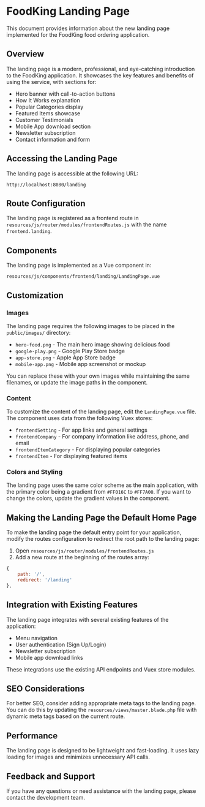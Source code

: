 # FoodKing Landing Page

This document provides information about the new landing page implemented for the FoodKing food ordering application.

## Overview

The landing page is a modern, professional, and eye-catching introduction to the FoodKing application. It showcases the key features and benefits of using the service, with sections for:

- Hero banner with call-to-action buttons
- How It Works explanation
- Popular Categories display
- Featured Items showcase
- Customer Testimonials
- Mobile App download section
- Newsletter subscription
- Contact information and form

## Accessing the Landing Page

The landing page is accessible at the following URL:
```
http://localhost:8080/landing
```

## Route Configuration

The landing page is registered as a frontend route in `resources/js/router/modules/frontendRoutes.js` with the name `frontend.landing`.

## Components

The landing page is implemented as a Vue component in:
```
resources/js/components/frontend/landing/LandingPage.vue
```

## Customization

### Images

The landing page requires the following images to be placed in the `public/images/` directory:

- `hero-food.png` - The main hero image showing delicious food
- `google-play.png` - Google Play Store badge
- `app-store.png` - Apple App Store badge
- `mobile-app.png` - Mobile app screenshot or mockup

You can replace these with your own images while maintaining the same filenames, or update the image paths in the component.

### Content

To customize the content of the landing page, edit the `LandingPage.vue` file. The component uses data from the following Vuex stores:

- `frontendSetting` - For app links and general settings
- `frontendCompany` - For company information like address, phone, and email
- `frontendItemCategory` - For displaying popular categories
- `frontendItem` - For displaying featured items

### Colors and Styling

The landing page uses the same color scheme as the main application, with the primary color being a gradient from `#FF016C` to `#FF7A00`. If you want to change the colors, update the gradient values in the component.

## Making the Landing Page the Default Home Page

To make the landing page the default entry point for your application, modify the routes configuration to redirect the root path to the landing page:

1. Open `resources/js/router/modules/frontendRoutes.js`
2. Add a new route at the beginning of the routes array:

```javascript
{
    path: '/',
    redirect: '/landing'
},
```

## Integration with Existing Features

The landing page integrates with several existing features of the application:

- Menu navigation
- User authentication (Sign Up/Login)
- Newsletter subscription
- Mobile app download links

These integrations use the existing API endpoints and Vuex store modules.

## SEO Considerations

For better SEO, consider adding appropriate meta tags to the landing page. You can do this by updating the `resources/views/master.blade.php` file with dynamic meta tags based on the current route.

## Performance

The landing page is designed to be lightweight and fast-loading. It uses lazy loading for images and minimizes unnecessary API calls.

## Feedback and Support

If you have any questions or need assistance with the landing page, please contact the development team. 